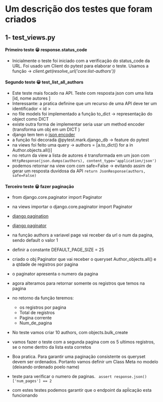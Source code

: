 # Um descrição dos testes que foram criados

## 1- test_views.py

#### Primeiro teste  😀 response.status_code

   - Inicialmente o teste foi iniciado com a verificação do status_code da URL.
   Foi usado um Client do pytest para elaborar o teste. Usamos a função -> *client.get(resolve_url('core:list-authors'))* 


#### Segundo teste 😀 test_list_all_authors 
   - Este teste mais focado na API. Teste com resposta json com uma lista [id, nome autores ]
   - Interessante: a pratica definine que um recurso de uma API deve ter um identificador < id > 
   - no file models foi implementado a função to_dict -> representação do object como DICT
   - existe outra forma de implementar seria usar um method encoder (transforma um obj em um DICT )
   - django tem tem o [json encoder](https://docs.djangoproject.com/en/4.1/topics/serialization/)
   - a função foi decorada @pytest.mark.django_db -> feature do pytest
   - na views foi feito uma query -> authors = [a.to_dict() for a in Author.objects.all()]
   - no return da view a lista de autores é  transformada em um json com  
      ```HttpResponse(json.dumps(authors), content_type='application/json')```
   - podemos retornar na view com com safe=False -> evitando assim de gerar um resposta duvidosa da API
      ```return JsonResponse(authors, safe=False)```

#### Terceiro teste 😀 fazer paginação
   - from django.core.paginator import Paginator
   - na views importar o django.core.paginator import Paginator
   - [django pagination](https://simpleisbetterthancomplex.com/tutorial/2016/08/03/how-to-paginate-with-django.html) 
   - [django paginator](https://docs.djangoproject.com/en/4.0/ref/paginator/)
   - na função authors a variavel page vai receber da url o num da pagina, sendo default o valor 1
   - definir a constante DEFAULT_PAGE_SIZE = 25
   - criado o obj Paginator que vai receber o queryset Author_objects.all() e a qtdade de registros por pagina
   - o paginator apresenta o numero da pagina
   - agora alteramos para retornar somente os registros que temos na pagina
   - no retorno da função teremos:
      - os registros por pagina
      - Total  de registros
      - Pagina corrente
      - Num_de_pagina
   - No teste vamos criar 10 authors, com objects.bulk_create
   - vamos fazer o teste com a segunda pagina com os 5 ultimos registros, se o nome dentro da lista esta corretos
   - Boa pratica. Para garantir uma paginação consistente os queryset devem ser ordenados. Portanto vamos definir um Class Meta no modelo (deixando ordenado poelo name)
   - teste para  verificar o numero de paginas.
   ```  assert response.json()['num_pages'] == 2 ```

   - com estes testes podemos garantir que o endpoint da apĺicação esta funcionando